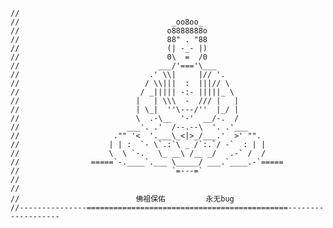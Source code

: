     //
    //                                  _oo8oo_
    //                                 o8888888o
    //                                 88" . "88
    //                                 (| -_- |)
    //                                 0\  =  /0
    //                               ___/'==='\___
    //                             .' \\|     |// '.
    //                            / \\|||  :  |||// \
    //                           / _||||| -:- |||||_ \
    //                          |   | \\\  -  /// |   |
    //                          | \_|  ''\---/''  |_/ |
    //                          \  .-\__  '-'  __/-.  /
    //                        ___'. .'  /--.--\  '. .'___
    //                     ."" '<  '.___\_<|>_/___.'  >' "".
    //                    | | :  `- \`.:`\ _ /`:.`/ -`  : | |
    //                    \  \ `-.   \_ __\ /__ _/   .-` /  /
    //                =====`-.____`.___ \_____/ ___.`____.-`=====
    //                                  `=---=`
    //
    //
    //                          佛祖保佑         永无bug
    //---------------=============================================-------------------
